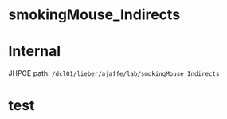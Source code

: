 # smokingMouse_Indirects

# Internal

JHPCE path: `/dcl01/lieber/ajaffe/lab/smokingMouse_Indirects`
# test